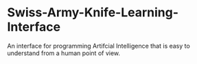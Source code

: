# Swiss-Army-Knife-Learning-Interface
An interface for programming Artifcial Intelligence that is easy to understand from a human point of view.
